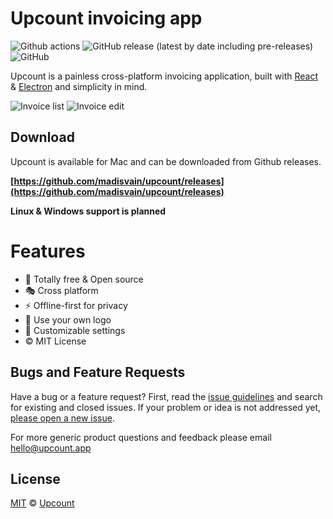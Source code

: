 # Upcount invoicing app

![Github actions](https://github.com/madisvain/upcount/workflows/Electron/badge.svg) ![GitHub release (latest by date including pre-releases)](https://img.shields.io/github/v/release/madisvain/upcount?include_prereleases) ![GitHub](https://img.shields.io/github/license/madisvain/upcount)

Upcount is a painless cross-platform invoicing application, built with [React](https://reactjs.org/) & [Electron](https://electronjs.org/) and simplicity in mind.

![Invoice list](https://raw.githubusercontent.com/madisvain/upcount/master/screenshots/invoices.png)
![Invoice edit](https://raw.githubusercontent.com/madisvain/upcount/master/screenshots/invoice-edit.png)

## Download

Upcount is available for Mac and can be downloaded from Github releases.

**[https://github.com/madisvain/upcount/releases](https://github.com/madisvain/upcount/releases)**

__Linux & Windows support is planned__

# Features
* 🎯 Totally free & Open source
* 🎭 Cross platform
* ⚡️ Offline-first for privacy
* 👾 Use your own logo
* 🍭 Customizable settings
* ©️ MIT License

## Bugs and Feature Requests

Have a bug or a feature request? First, read the [issue guidelines](https://github.com/madisvain/upcount/blob/master/CONTRIBUTING.md#using-the-issue-tracker) and search for existing and closed issues. If your problem or idea is not addressed yet, [please open a new issue](https://github.com/madisvain/upcount/issues).

For more generic product questions and feedback please email [hello@upcount.app](mailto:hello@upcount.app)

## License

[MIT](LICENSE) &copy; [Upcount](https://upcount.app)
